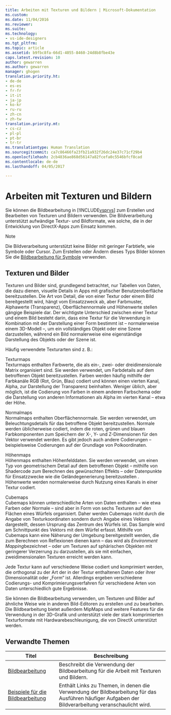 ```yaml
---
title: Arbeiten mit Texturen und Bildern | Microsoft-Dokumentation
ms.custom: 
ms.date: 11/04/2016
ms.reviewer: 
ms.suite: 
ms.technology:
- vs-ide-designers
ms.tgt_pltfrm: 
ms.topic: article
ms.assetid: b9fbc8fa-66d1-4055-8460-24d8b8fbe43e
caps.latest.revision: 10
author: gewarren
ms.author: gewarren
manager: ghogen
translation.priority.ht:
- de-de
- es-es
- fr-fr
- it-it
- ja-jp
- ko-kr
- ru-ru
- zh-cn
- zh-tw
translation.priority.mt:
- cs-cz
- pl-pl
- pt-br
- tr-tr
ms.translationtype: Human Translation
ms.sourcegitcommit: ca7c86466fa23fb21a932f26dc24e37c71cf29b4
ms.openlocfilehash: 2cb4836ae868d56147a82fcefa0c5546bfcf8cad
ms.contentlocale: de-de
ms.lasthandoff: 04/05/2017

---
```

# <a name="working-with-textures-and-images"></a>Arbeiten mit Texturen und Bildern
Sie können die Bildbearbeitung in [!INCLUDE[vsprvs](../code-quality/includes/vsprvs_md.md)] zum Erstellen und Bearbeiten von Texturen und Bildern verwenden. Die Bildverarbeitung unterstützt aufwändige Textur- und Bildformate, wie solche, die in der Entwicklung von DirectX-Apps zum Einsatz kommen.  
  
> [!NOTE]
>  Die Bildverarbeitung unterstützt keine Bilder mit geringer Farbtiefe, wie Symbole oder Cursor. Zum Erstellen oder Ändern dieses Typs Bilder können Sie die [Bildbearbeitung für Symbole](/cpp/windows/image-editor-for-icons) verwenden.  
  
## <a name="textures-and-images"></a>Texturen und Bilder  
 Texturen und Bilder sind, grundlegend betrachtet, nur Tabellen von Daten, die dazu dienen, visuelle Details in Apps mit grafischer Benutzeroberfläche bereitzustellen. Die Art von Detail, die von einer Textur oder einem Bild bereitgestellt wird, hängt vom Einsatzzweck ab, aber Farbmuster, Alphawerte (Transparenz), Oberflächennormale und Höhenwerte stellen gängige Beispiele dar. Der wichtigste Unterschied zwischen einer Textur und einem Bild besteht darin, dass eine Textur für die Verwendung in Kombination mit der Darstellung einer Form bestimmt ist – normalerweise einem 3D-Modell –, um ein vollständiges Objekt oder eine Szene darzustellen, während ein Bild normalerweise eine eigenständige Darstellung des Objekts oder der Szene ist.  
  
 Häufig verwendete Texturarten sind z. B.:  
  
 Texturmaps  
 Texturmaps enthalten Farbwerte, die als ein-, zwei- oder dreidimensionale Matrix organisiert sind. Sie werden verwendet, um Farbdetails auf dem betroffenen Objekt bereitzustellen. Farben werden häufig mithilfe der Farbkanäle RGB (Rot, Grün, Blau) codiert und können einen vierten Kanal, Alpha, zur Darstellung der Transparenz beinhalten. Weniger üblich, aber möglich, ist die Codierung von Farben in einem anderen Farbschema oder die Darstellung von anderen Informationen als Alpha im vierten Kanal – etwa der Höhe.  
  
 Normalmaps  
 Normalmaps enthalten Oberflächennormale. Sie werden verwendet, um Beleuchtungsdetails für das betroffene Objekt bereitzustellen. Normale werden üblicherweise codiert, indem die roten, grünen und blauen Farbkomponenten zum Speichern der X-, Y- und Z-Dimensionen für den Vektor verwendet werden. Es gibt jedoch auch andere Codierungen – beispielsweise Codierungen auf der Grundlage von Polkoordinaten.  
  
 Höhenmaps  
 Höhenmaps enthalten Höhenfelddaten. Sie werden verwendet, um einen Typ von geometrischem Detail auf dem betroffenen Objekt – mithilfe von Shadercode zum Berechnen des gewünschten Effekts – oder Datenpunkte für Einsatzzwecke wie die Geländegenerierung bereitzustellen . Höhenwerte werden normalerweise durch Nutzung eines Kanals in einer Textur codiert.  
  
 Cubemaps  
 Cubemaps können unterschiedliche Arten von Daten enthalten – wie etwa Farben oder Normale – sind aber in Form von sechs Texturen auf den Flächen eines Würfels organisiert. Daher werden Cubemaps nicht durch die Angabe von Texturkoordinaten sondern durch Angabe eines Vektors dargestellt, dessen Ursprung das Zentrum des Würfels ist. Das Sample wird am Schnittpunkt des Vektors mit dem Würfel erfasst. Mithilfe von Cubemaps kann eine Näherung der Umgebung bereitgestellt werden, die zum Berechnen von Reflexionen dienen kann – das wird als *Environment Mapping*bezeichnet – oder um Texturen auf sphärischen Objekten mit geringerer Verzerrung zu darzustellen, als sie mit einfachen, zweidimensionalen Texturen erreicht werden kann.  
  
 Jede Textur kann auf verschiedene Weise codiert und komprimiert werden, die orthogonal zu der Art der in der Textur enthaltenen Daten oder ihrer Dimensionalität oder „Form“ ist. Allerdings ergeben verschiedene Codierungs- und Komprimierungsverfahren für verschiedene Arten von Daten unterschiedlich gute Ergebnisse.  
  
 Sie können die Bildbearbeitung verwenden, um Texturen und Bilder auf ähnliche Weise wie in anderen Bild-Editoren zu erstellen und zu bearbeiten. Die Bildbearbeitung bietet außerdem MipMaps und weitere Features für die Verwendung in der 3D-Grafik und unterstützt viele der stark komprimierten Texturformate mit Hardwarebeschleunigung, die von DirectX unterstützt werden.  
  
## <a name="related-topics"></a>Verwandte Themen  
  
|Titel|Beschreibung|  
|-----------|-----------------|  
|[Bildbearbeitung](../designers/image-editor.md)|Beschreibt die Verwendung der Bildbearbeitung für die Arbeit mit Texturen und Bildern.|  
|[Beispiele für die Bildbearbeitung](../designers/image-editor-examples.md)|Enthält Links zu Themen, in denen die Verwendung der Bildbearbeitung für das Ausführen häufiger Aufgaben der Bildverarbeitung veranschaulicht wird.|
